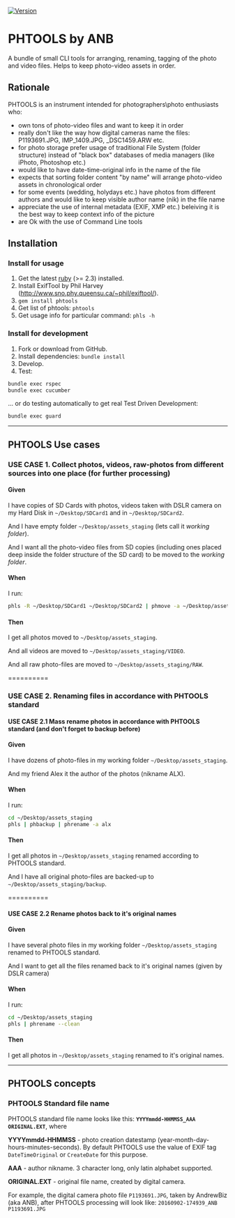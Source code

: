 [![Version     ](https://img.shields.io/gem/v/phtools.svg?style=flat)](https://rubygems.org/gems/phtools)
# PHTOOLS by ANB
A bundle of small CLI tools for arranging, renaming, tagging of the photo and video files. Helps to keep photo-video assets in order.

## Rationale
PHTOOLS is an instrument intended for photographers\photo enthusiasts who:
* own tons of photo-video files and want to keep it in order
* really don't like the way how digital cameras name the files: P1193691.JPG, IMP_1409.JPG, \_DSC1459.ARW etc.
* for photo storage prefer usage of traditional File System (folder structure) instead of "black box" databases of media managers (like iPhoto, Photoshop etc.)
* would like to have date-time-original info in the name of the file
* expects that sorting folder content "by name" will arrange photo-video assets in chronological order
* for some events (wedding, holydays etc.) have photos from different authors and would like to keep visible author name (nik) in the file name
* appreciate the use of internal metadata (EXIF, XMP etc.) beleiving it is the best way to keep context info of the picture
* are Ok with the use of Command Line tools

## Installation
### Install for usage
1. Get the latest [ruby](https://www.ruby-lang.org/) (>= 2.3) installed.
2. Install ExifTool by Phil Harvey (http://www.sno.phy.queensu.ca/~phil/exiftool/).
3. `gem install phtools`
4. Get list of phtools: `phtools`
5. Get usage info for particular command: `phls -h`

### Install for development
1. Fork or download from GitHub.
2. Install dependencies: `bundle install`
3. Develop.
4. Test:
```sh
bundle exec rspec
bundle exec cucumber
```
... or do testing automatically to get real Test Driven Development:
```sh
bundle exec guard
```

**********

## PHTOOLS Use cases
### USE CASE 1. Collect photos, videos, raw-photos from different sources into one place (for further processing)
#### Given
I have copies of SD Cards with photos, videos taken with DSLR camera on my Hard Disk in `~/Desktop/SDCard1` and in `~/Desktop/SDCard2`.

And I have empty folder `~/Desktop/assets_staging` (lets call it _working folder_).

And I want all the photo-video files from SD copies (including ones placed deep inside the folder structure of the SD card) to be moved to the _working folder_.

#### When
I run:
```sh
phls -R ~/Desktop/SDCard1 ~/Desktop/SDCard2 | phmove -a ~/Desktop/assets_staging
```

#### Then
I get all photos moved to `~/Desktop/assets_staging`.

And all videos are moved to `~/Desktop/assets_staging/VIDEO`.

And all raw photo-files are moved to `~/Desktop/assets_staging/RAW`.

==========

### USE CASE 2. Renaming files in accordance with PHTOOLS standard
#### USE CASE 2.1 Mass rename photos in accordance with PHTOOLS standard (and don't forget to backup before)
#### Given
I have dozens of photo-files in my working folder `~/Desktop/assets_staging`.

And my friend Alex it the author of the photos (nikname ALX).

#### When
I run:
```sh
cd ~/Desktop/assets_staging
phls | phbackup | phrename -a alx
```

#### Then
I get all photos in `~/Desktop/assets_staging` renamed according to PHTOOLS standard.

And I have all original photo-files are backed-up to `~/Desktop/assets_staging/backup`.

==========

#### USE CASE 2.2 Rename photos back to it's original names
#### Given
I have several photo files in my working folder `~/Desktop/assets_staging` renamed to PHTOOLS standard.

And I want to get all the files renamed back to it's original names (given by DSLR camera)

#### When
I run:
```sh
cd ~/Desktop/assets_staging
phls | phrename --clean
```

#### Then
I get all photos in `~/Desktop/assets_staging` renamed to it's original names.

**********

## PHTOOLS concepts
### PHTOOLS Standard file name
PHTOOLS standard file name looks like this: **`YYYYmmdd-HHMMSS_AAA ORIGINAL.EXT`**, where

**YYYYmmdd-HHMMSS** - photo creation datestamp (year-month-day-hours-minutes-seconds). By default PHTOOLS use the value of EXIF tag `DateTimeOriginal` or `CreateDate` for this purpose.

**AAA** - author nikname. 3 character long, only latin alphabet supported.

**ORIGINAL.EXT** - original file name, created by digital camera.

For example, the digital camera photo file `P1193691.JPG`, taken by AndrewBiz (aka ANB), after PHTOOLS processing will look like:
`20160902-174939_ANB P1193691.JPG`
